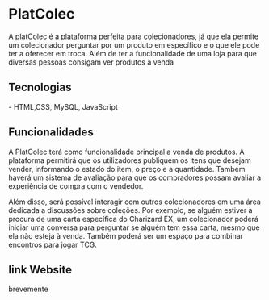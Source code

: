 # PlatColec
<p> A platColec é a plataforma perfeita para colecionadores, já que ela permite um colecionador perguntar por um produto em específico e o que ele pode ter a oferecer em troca. Além de ter a funcionalidade de uma loja para que diversas pessoas consigam ver produtos à venda

## Tecnologias

<p> - HTML,CSS, MySQL, JavaScript
  
## Funcionalidades

<p> A PlatColec terá como funcionalidade principal a venda de produtos. A plataforma permitirá que os utilizadores publiquem os itens que desejam vender, informando o estado do item, o preço e a quantidade. Também haverá um sistema de avaliação para que os compradores possam avaliar a experiência de compra com o vendedor.</p> <p> Além disso, será possível interagir com outros colecionadores em uma área dedicada a discussões sobre coleções. Por exemplo, se alguém estiver à procura de uma carta específica do Charizard EX, um colecionador poderá iniciar uma conversa para perguntar se alguém tem essa carta, mesmo que ela não esteja à venda. Também poderá ser um espaço para combinar encontros para jogar TCG.</p>

## link Website
<p> brevemente
